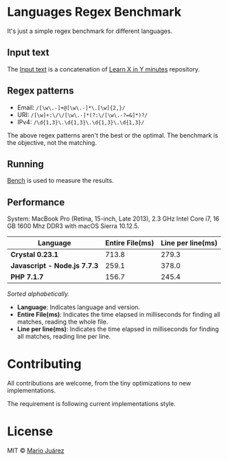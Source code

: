 # Languages Regex Benchmark

It's just a simple regex benchmark for different languages.

## Input text

The [Input text](input-text.txt) is a concatenation of [Learn X in Y minutes](https://github.com/adambard/learnxinyminutes-docs) repository.

## Regex patterns

- Email: ``/[\w\.-]+@[\w\.-]*\.[\w]{2,}/``
- URI: ``/[\w]+:\/\/[\w\.-]*(?:\/[\w\.-?=&]*)?/``
- IPv4: ``/\d{1,3}\.\d{1,3}\.\d{1,3}\.\d{1,3}/``

The above regex patterns aren't the best or the optimal. The benchmark is the objective, not the matching.

## Running

[Bench](https://github.com/Gabriel439/bench) is used to measure the results.

## Performance

System: MacBook Pro (Retina, 15-inch, Late 2013), 2.3 GHz Intel Core i7, 16 GB 1600 Mhz DDR3 with macOS Sierra 10.12.5.

Language | Entire File(ms) | Line per line(ms)
--- | --- | ---
**Crystal 0.23.1** | 713.8 | 279.3
**Javascript - Node.js 7.7.3** | 259.1 | 378.0
**PHP 7.1.7** | 156.7 | 245.4

*Sorted alphabetically.*

- **Language**: Indicates language and version.
- **Entire File(ms)**: Indicates the time elapsed in milliseconds for finding all matches, reading the whole file.
- **Line per line(ms)**: Indicates the time elapsed in milliseconds for finding all matches, reading line per line.

# Contributing

All contributions are welcome, from the tiny optimizations to new implementations.

The requirement is following current implementations style.

# License

MIT © [Mario Juárez](https://github.com/mariomka)
